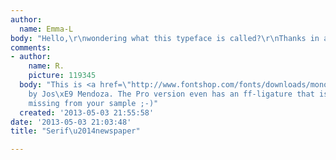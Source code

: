 ```yaml
---
author:
  name: Emma-L
body: "Hello,\r\nwondering what this typeface is called?\r\nThanks in advance![img:sites/default/files/old-images/azertyu_5459.JPG][img:sites/default/files/old-images/azertyui_4379.JPG]"
comments:
- author:
    name: R.
    picture: 119345
  body: "This is <a href=\"http://www.fontshop.com/fonts/downloads/monotype/photina_pro_volume/?&fg=000000&bg=ffffff&sample_size=50&sample_text=ergste%20doen%20beseffen&ft=liga\">Photina</a>
    by Jos\xE9 Mendoza. The Pro version even has an ff-ligature that is painfully
    missing from your sample ;-)"
  created: '2013-05-03 21:55:58'
date: '2013-05-03 21:03:48'
title: "Serif\u2014newspaper"

---
```

